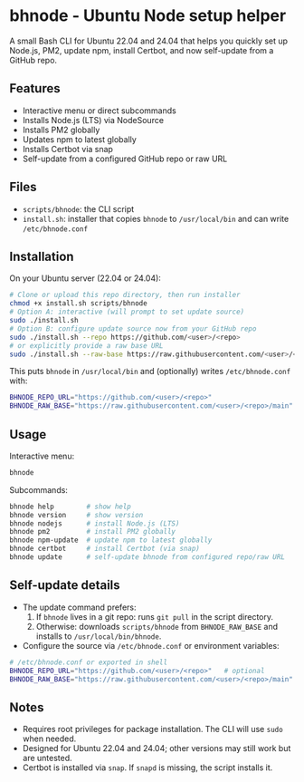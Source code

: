 # bhnode - Ubuntu Node setup helper

A small Bash CLI for Ubuntu 22.04 and 24.04 that helps you quickly set up Node.js, PM2, update npm, install Certbot, and now self-update from a GitHub repo.

## Features

- Interactive menu or direct subcommands
- Installs Node.js (LTS) via NodeSource
- Installs PM2 globally
- Updates npm to latest globally
- Installs Certbot via snap
- Self-update from a configured GitHub repo or raw URL

## Files

- `scripts/bhnode`: the CLI script
- `install.sh`: installer that copies `bhnode` to `/usr/local/bin` and can write `/etc/bhnode.conf`

## Installation

On your Ubuntu server (22.04 or 24.04):

```bash
# Clone or upload this repo directory, then run installer
chmod +x install.sh scripts/bhnode
# Option A: interactive (will prompt to set update source)
sudo ./install.sh
# Option B: configure update source now from your GitHub repo
sudo ./install.sh --repo https://github.com/<user>/<repo>
# or explicitly provide a raw base URL
sudo ./install.sh --raw-base https://raw.githubusercontent.com/<user>/<repo>/main
```

This puts `bhnode` in `/usr/local/bin` and (optionally) writes `/etc/bhnode.conf` with:

```bash
BHNODE_REPO_URL="https://github.com/<user>/<repo>"
BHNODE_RAW_BASE="https://raw.githubusercontent.com/<user>/<repo>/main"
```

## Usage

Interactive menu:

```bash
bhnode
```

Subcommands:

```bash
bhnode help        # show help
bhnode version     # show version
bhnode nodejs      # install Node.js (LTS)
bhnode pm2         # install PM2 globally
bhnode npm-update  # update npm to latest globally
bhnode certbot     # install Certbot (via snap)
bhnode update      # self-update bhnode from configured repo/raw URL
```

## Self-update details

- The update command prefers:
  1) If `bhnode` lives in a git repo: runs `git pull` in the script directory.
  2) Otherwise: downloads `scripts/bhnode` from `BHNODE_RAW_BASE` and installs to `/usr/local/bin/bhnode`.
- Configure the source via `/etc/bhnode.conf` or environment variables:

```bash
# /etc/bhnode.conf or exported in shell
BHNODE_REPO_URL="https://github.com/<user>/<repo>"   # optional
BHNODE_RAW_BASE="https://raw.githubusercontent.com/<user>/<repo>/main"  # required if not using git pull
```

## Notes

- Requires root privileges for package installation. The CLI will use `sudo` when needed.
- Designed for Ubuntu 22.04 and 24.04; other versions may still work but are untested.
- Certbot is installed via `snap`. If `snapd` is missing, the script installs it.
